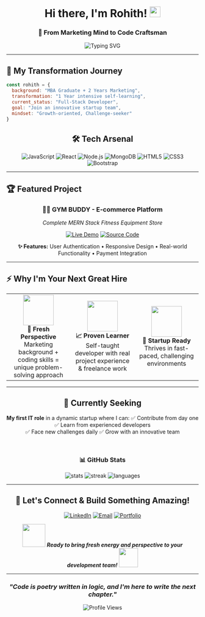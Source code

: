 <div align="center">

# Hi there, I'm Rohith! <img src="https://media.giphy.com/media/hvRJCLFzcasrR4ia7z/giphy.gif" width="28">

### 🚀 From Marketing Mind to Code Craftsman

<img src="https://readme-typing-svg.herokuapp.com?font=JetBrains+Mono&size=20&duration=3000&pause=1000&color=7C3AED&center=true&vCenter=true&width=500&lines=const+passion+%3D+%22building+solutions%22%3B;MBA+Graduate+%E2%86%92+Developer;Self-taught+%7C+Startup+Ready;MERN+Stack+Developer" alt="Typing SVG" />

</div>

---

## 💫 **My Transformation Journey**
```javascript
const rohith = {
  background: "MBA Graduate + 2 Years Marketing",
  transformation: "1 Year intensive self-learning",
  current_status: "Full-Stack Developer",
  goal: "Join an innovative startup team",
  mindset: "Growth-oriented, Challenge-seeker"
}
```

<div align="center">

## 🛠️ **Tech Arsenal**

![JavaScript](https://img.shields.io/badge/JavaScript-F7DF1E?style=for-the-badge&logo=javascript&logoColor=black)
![React](https://img.shields.io/badge/React-20232A?style=for-the-badge&logo=react&logoColor=61DAFB)
![Node.js](https://img.shields.io/badge/Node.js-339933?style=for-the-badge&logo=nodedotjs&logoColor=white)
![MongoDB](https://img.shields.io/badge/MongoDB-4EA94B?style=for-the-badge&logo=mongodb&logoColor=white)
![HTML5](https://img.shields.io/badge/HTML5-E34F26?style=for-the-badge&logo=html5&logoColor=white)
![CSS3](https://img.shields.io/badge/CSS3-1572B6?style=for-the-badge&logo=css3&logoColor=white)
![Bootstrap](https://img.shields.io/badge/Bootstrap-563D7C?style=for-the-badge&logo=bootstrap&logoColor=white)

</div>

---

## 🏆 **Featured Project**

<div align="center">

### 🏋️‍♂️ **GYM BUDDY - E-commerce Platform**
*Complete MERN Stack Fitness Equipment Store*

[![Live Demo](https://img.shields.io/badge/Live%20Demo-FF6B6B?style=for-the-badge&logo=github&logoColor=white)](your-demo-link)
[![Source Code](https://img.shields.io/badge/Source%20Code-4ECDC4?style=for-the-badge&logo=github&logoColor=white)](your-repo-link)

**✨ Features:** User Authentication • Responsive Design • Real-world Functionality • Payment Integration

</div>

---

## ⚡ **Why I'm Your Next Great Hire**

<table align="center">
<tr>
<td align="center" width="33%">
<img src="https://media.giphy.com/media/L1R1tvI9svkIWwpVYr/giphy.gif" width="80"><br>
<b>🧠 Fresh Perspective</b><br>
Marketing background + coding skills = unique problem-solving approach
</td>
<td align="center" width="33%">
<img src="https://media.giphy.com/media/WUlplcMpOCEmTGBtBW/giphy.gif" width="80"><br>
<b>📈 Proven Learner</b><br>
Self-taught developer with real project experience & freelance work
</td>
<td align="center" width="33%">
<img src="https://media.giphy.com/media/3oKIPnAiaMCws8nOsE/giphy.gif" width="80"><br>
<b>🚀 Startup Ready</b><br>
Thrives in fast-paced, challenging environments
</td>
</tr>
</table>

---

<div align="center">

## 🎯 **Currently Seeking**

**My first IT role** in a dynamic startup where I can:
 ✅ Contribute from day one
 ✅ Learn from experienced developers  
 ✅ Face new challenges daily
 ✅ Grow with an innovative team

<br>

### 📊 **GitHub Stats**

<img src="https://github-readme-stats.vercel.app/api?username=rohithk-codes&show_icons=true&theme=tokyonight&hide_border=true&count_private=true" alt="stats"/>

<img src="https://github-readme-streak-stats.herokuapp.com?user=rohithk-codes&theme=tokyonight&hide_border=true" alt="streak"/>

 <img src="https://github-readme-stats.vercel.app/api/top-langs/?username=rohithk-codes&layout=compact&theme=tokyonight&hide_border=true" alt="languages"/>

</div>

---

<div align="center">

## 🤝 **Let's Connect & Build Something Amazing!**

[![LinkedIn](https://img.shields.io/badge/LinkedIn-0077B5?style=for-the-badge&logo=linkedin&logoColor=white)](your-linkedin)
[![Email](https://img.shields.io/badge/Email-D14836?style=for-the-badge&logo=gmail&logoColor=white)](mailto:rohithkrishnan997@gmail.com)
[![Portfolio](https://img.shields.io/badge/Portfolio-FF5722?style=for-the-badge&logo=firefox&logoColor=white)](your-portfolio-link)

<img src="https://media.giphy.com/media/LnQjpWaON8nhr21vNW/giphy.gif" width="60"> <em><b>Ready to bring fresh energy and perspective to your development team!</b></em> <img src="https://media.giphy.com/media/7j2hfyeVcDtf2/giphy.gif" width="50">

</div>

---

<div align="center">

### *"Code is poetry written in logic, and I'm here to write the next chapter."* 

<img src="https://komarev.com/ghpvc/?username=rohithk-codes&color=blueviolet&style=for-the-badge" alt="Profile Views" />

</div>
